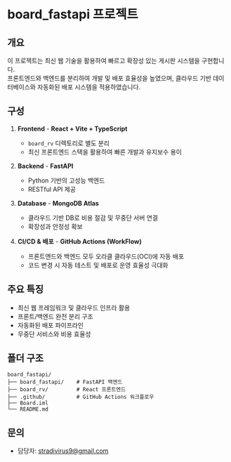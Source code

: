 # board_fastapi 프로젝트

## 개요
이 프로젝트는 최신 웹 기술을 활용하여 빠르고 확장성 있는 게시판 시스템을 구현합니다.  
프론트엔드와 백엔드를 분리하여 개발 및 배포 효율성을 높였으며, 클라우드 기반 데이터베이스와 자동화된 배포 시스템을 적용하였습니다.

## 구성
1. **Frontend**  - **React + Vite + TypeScript**  
   - `board_rv` 디렉토리로 별도 분리  
   - 최신 프론트엔드 스택을 활용하여 빠른 개발과 유지보수 용이

2. **Backend**  - **FastAPI**  
   - Python 기반의 고성능 백엔드  
   - RESTful API 제공

3. **Database**  - **MongoDB Atlas**  
   - 클라우드 기반 DB로 비용 절감 및 무중단 서버 연결  
   - 확장성과 안정성 확보

4. **CI/CD & 배포**  - **GitHub Actions (WorkFlow)**  
   - 프론트엔드와 백엔드 모두 오라클 클라우드(OCI)에 자동 배포  
   - 코드 변경 시 자동 테스트 및 배포로 운영 효율성 극대화

## 주요 특징

- 최신 웹 프레임워크 및 클라우드 인프라 활용
- 프론트/백엔드 완전 분리 구조
- 자동화된 배포 파이프라인
- 무중단 서비스와 비용 효율성

## 폴더 구조
```
board_fastapi/
├── board_fastapi/    # FastAPI 백엔드
├── board_rv/         # React 프론트엔드
├── .github/          # GitHub Actions 워크플로우
├── Board.iml
└── README.md
```
## 문의
- 담당자: stradivirus9@gmail.com